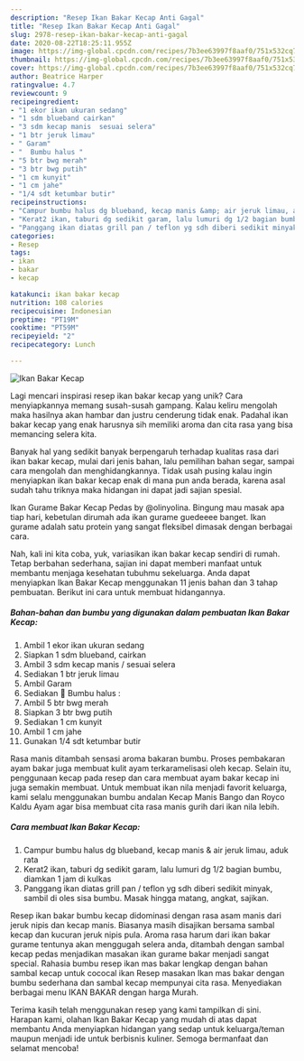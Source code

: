 ```yaml
---
description: "Resep Ikan Bakar Kecap Anti Gagal"
title: "Resep Ikan Bakar Kecap Anti Gagal"
slug: 2978-resep-ikan-bakar-kecap-anti-gagal
date: 2020-08-22T18:25:11.955Z
image: https://img-global.cpcdn.com/recipes/7b3ee63997f8aaf0/751x532cq70/ikan-bakar-kecap-foto-resep-utama.jpg
thumbnail: https://img-global.cpcdn.com/recipes/7b3ee63997f8aaf0/751x532cq70/ikan-bakar-kecap-foto-resep-utama.jpg
cover: https://img-global.cpcdn.com/recipes/7b3ee63997f8aaf0/751x532cq70/ikan-bakar-kecap-foto-resep-utama.jpg
author: Beatrice Harper
ratingvalue: 4.7
reviewcount: 9
recipeingredient:
- "1 ekor ikan ukuran sedang"
- "1 sdm blueband cairkan"
- "3 sdm kecap manis  sesuai selera"
- "1 btr jeruk limau"
- " Garam"
- "  Bumbu halus "
- "5 btr bwg merah"
- "3 btr bwg putih"
- "1 cm kunyit"
- "1 cm jahe"
- "1/4 sdt ketumbar butir"
recipeinstructions:
- "Campur bumbu halus dg blueband, kecap manis &amp; air jeruk limau, aduk rata"
- "Kerat2 ikan, taburi dg sedikit garam, lalu lumuri dg 1/2 bagian bumbu, diamkan 1 jam di kulkas"
- "Panggang ikan diatas grill pan / teflon yg sdh diberi sedikit minyak, sambil di oles sisa bumbu. Masak hingga matang, angkat, sajikan."
categories:
- Resep
tags:
- ikan
- bakar
- kecap

katakunci: ikan bakar kecap 
nutrition: 108 calories
recipecuisine: Indonesian
preptime: "PT19M"
cooktime: "PT59M"
recipeyield: "2"
recipecategory: Lunch

---
```



![Ikan Bakar Kecap](https://img-global.cpcdn.com/recipes/7b3ee63997f8aaf0/751x532cq70/ikan-bakar-kecap-foto-resep-utama.jpg)

Lagi mencari inspirasi resep ikan bakar kecap yang unik? Cara menyiapkannya memang susah-susah gampang. Kalau keliru mengolah maka hasilnya akan hambar dan justru cenderung tidak enak. Padahal ikan bakar kecap yang enak harusnya sih memiliki aroma dan cita rasa yang bisa memancing selera kita.

Banyak hal yang sedikit banyak berpengaruh terhadap kualitas rasa dari ikan bakar kecap, mulai dari jenis bahan, lalu pemilihan bahan segar, sampai cara mengolah dan menghidangkannya. Tidak usah pusing kalau ingin menyiapkan ikan bakar kecap enak di mana pun anda berada, karena asal sudah tahu triknya maka hidangan ini dapat jadi sajian spesial.

Ikan Gurame Bakar Kecap Pedas by @olinyolina. Bingung mau masak apa tiap hari, kebetulan dirumah ada ikan gurame guedeeee banget. Ikan gurame adalah satu protein yang sangat fleksibel dimasak dengan berbagai cara.


Nah, kali ini kita coba, yuk, variasikan ikan bakar kecap sendiri di rumah. Tetap berbahan sederhana, sajian ini dapat memberi manfaat untuk membantu menjaga kesehatan tubuhmu sekeluarga. Anda dapat menyiapkan Ikan Bakar Kecap menggunakan 11 jenis bahan dan 3 tahap pembuatan. Berikut ini cara untuk membuat hidangannya.

<!--inarticleads1-->

##### Bahan-bahan dan bumbu yang digunakan dalam pembuatan Ikan Bakar Kecap:

1. Ambil 1 ekor ikan ukuran sedang
1. Siapkan 1 sdm blueband, cairkan
1. Ambil 3 sdm kecap manis / sesuai selera
1. Sediakan 1 btr jeruk limau
1. Ambil  Garam
1. Sediakan  🌸 Bumbu halus :
1. Ambil 5 btr bwg merah
1. Siapkan 3 btr bwg putih
1. Sediakan 1 cm kunyit
1. Ambil 1 cm jahe
1. Gunakan 1/4 sdt ketumbar butir


Rasa manis ditambah sensasi aroma bakaran bumbu. Proses pembakaran ayam bakar juga membuat kulit ayam terkaramelisasi oleh kecap. Selain itu, penggunaan kecap pada resep dan cara membuat ayam bakar kecap ini juga semakin membuat. Untuk membuat ikan nila menjadi favorit keluarga, kami selalu menggunakan bumbu andalan Kecap Manis Bango dan Royco Kaldu Ayam agar bisa membuat cita rasa manis gurih dari ikan nila lebih. 

<!--inarticleads2-->

##### Cara membuat Ikan Bakar Kecap:

1. Campur bumbu halus dg blueband, kecap manis &amp; air jeruk limau, aduk rata
1. Kerat2 ikan, taburi dg sedikit garam, lalu lumuri dg 1/2 bagian bumbu, diamkan 1 jam di kulkas
1. Panggang ikan diatas grill pan / teflon yg sdh diberi sedikit minyak, sambil di oles sisa bumbu. Masak hingga matang, angkat, sajikan.


Resep ikan bakar bumbu kecap didominasi dengan rasa asam manis dari jeruk nipis dan kecap manis. Biasanya masih disajikan bersama sambal kecap dan kucuran jeruk nipis pula. Aroma rasa harum dari ikan bakar gurame tentunya akan menggugah selera anda, ditambah dengan sambal kecap pedas menjadikan masakan ikan gurame bakar menjadi sangat special. Rahasia bumbu resep ikan mas bakar lengkap dengan bahan sambal kecap untuk cococal ikan Resep masakan Ikan mas bakar dengan bumbu sederhana dan sambal kecap mempunyai cita rasa. Menyediakan berbagai menu IKAN BAKAR dengan harga Murah. 

Terima kasih telah menggunakan resep yang kami tampilkan di sini. Harapan kami, olahan Ikan Bakar Kecap yang mudah di atas dapat membantu Anda menyiapkan hidangan yang sedap untuk keluarga/teman maupun menjadi ide untuk berbisnis kuliner. Semoga bermanfaat dan selamat mencoba!
